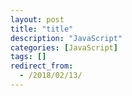```yaml
---
layout: post
title: "title"
description: "JavaScript"
categories: [JavaScript]
tags: []
redirect_from:
  - /2018/02/13/
---
```


